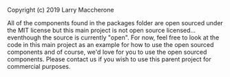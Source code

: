 Copyright (c) 2019 Larry Maccherone

All of the components found in the packages folder are open sourced under the MIT license but this main project is not open source licensed... eventhough the source is currently "open". For now, feel free to look at the code in this main project as an example for how to use the open sourced components and of course, we'd love for you to use the open sourced components. Please contact us if you wish to use this parent project for commercial purposes.

